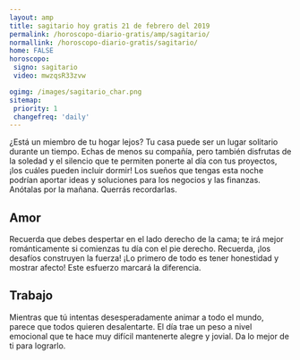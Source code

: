 ```yaml
---
layout: amp
title: sagitario hoy gratis 21 de febrero del 2019 
permalink: /horoscopo-diario-gratis/amp/sagitario/
normallink: /horoscopo-diario-gratis/sagitario/
home: FALSE
horoscopo:
 signo: sagitario
 video: mwzqsR33zvw

ogimg: /images/sagitario_char.png
sitemap:
 priority: 1
 changefreq: 'daily'
---
```



¿Está un miembro de tu hogar lejos? Tu casa puede ser un lugar solitario durante un tiempo. Echas de menos su compañía, pero también disfrutas de la soledad y el silencio que te permiten ponerte al día con tus proyectos, ¡los cuáles pueden incluir dormir! Los sueños que tengas esta noche podrían aportar ideas y soluciones para los negocios y las finanzas. Anótalas por la mañana. Querrás recordarlas.

## Amor

Recuerda que debes despertar en el lado derecho de la cama; te irá mejor románticamente si comienzas tu día con el pie derecho. Recuerda, ¡los desafíos construyen la fuerza! ¡Lo primero de todo es tener honestidad y mostrar afecto! Este esfuerzo marcará la diferencia.

## Trabajo

Mientras que tú intentas desesperadamente animar a todo el mundo, parece que todos quieren desalentarte. El día trae un peso a nivel emocional que te hace muy difícil mantenerte alegre y jovial. Da lo mejor de ti para lograrlo.